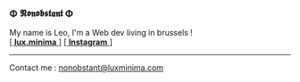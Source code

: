 ### **Φ 𝕹𝖔𝖓𝖔𝖇𝖘𝖙𝖆𝖓𝖙 Φ**
My name is Leo, I'm a Web dev living in brussels !   
[[ **lux.minima** ]](luxminima.xyz) [[ **Instagram** ]](https://www.instagram.com/_nonobstant)

---

Contact me : nonobstant@luxminima.com

